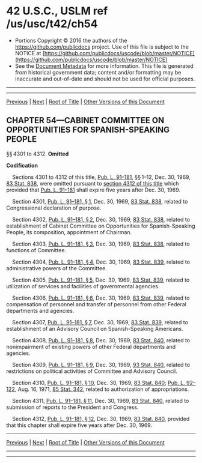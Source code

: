 ---
---

# 42 U.S.C., USLM ref /us/usc/t42/ch54

* Portions Copyright © 2016 the authors of the https://github.com/publicdocs project.
  Use of this file is subject to the NOTICE at [https://github.com/publicdocs/uscode/blob/master/NOTICE](https://github.com/publicdocs/uscode/blob/master/NOTICE)
* See the [Document Metadata](././../../../..//README.md) for more information.
  This file is generated from historical government data; content and/or formatting may be inaccurate and out-of-date and should not be used for official purposes.

----------
----------

[Previous](./../../../..//us/usc/t42/ch53/m__us_usc_t42_s4279.md) | [Next](./../../../..//us/usc/t42/ch55/m__us_usc_t42_ch55.md) | [Root of Title](./../../../../) | [Other Versions of this Document](https://publicdocs.github.io/go/links?ns=uslm&ref=%2Fus%2Fusc%2Ft42%2Fch54)

## CHAPTER 54—CABINET COMMITTEE ON OPPORTUNITIES FOR SPANISH-SPEAKING PEOPLE

§§ 4301 to 4312. __Omitted__ 

 __Codification__ 

    Sections 4301 to 4312 of this title, [Pub. L. 91–181][/us/pl/91/181], §§ 1–12, Dec. 30, 1969, [83 Stat. 838][/us/stat/83/838], were omitted pursuant to [section 4312 of this title][/us/usc/t42/s4312] which provided that [Pub. L. 91–181][/us/pl/91/181] shall expire five years after Dec. 30, 1969.

    Section 4301, [Pub. L. 91–181, § 1][/us/pl/91/181/s1], Dec. 30, 1969, [83 Stat. 838][/us/stat/83/838], related to Congressional declaration of purpose.

    Section 4302, [Pub. L. 91–181, § 2][/us/pl/91/181/s2], Dec. 30, 1969, [83 Stat. 838][/us/stat/83/838], related to establishment of Cabinet Committee on Opportunities for Spanish-Speaking People, its composition, appointment of Chairman.

    Section 4303, [Pub. L. 91–181, § 3][/us/pl/91/181/s3], Dec. 30, 1969, [83 Stat. 838][/us/stat/83/838], related to functions of Committee.

    Section 4304, [Pub. L. 91–181, § 4][/us/pl/91/181/s4], Dec. 30, 1969, [83 Stat. 839][/us/stat/83/839], related to administrative powers of the Committee.

    Section 4305, [Pub. L. 91–181, § 5][/us/pl/91/181/s5], Dec. 30, 1969, [83 Stat. 839][/us/stat/83/839], related to utilization of services and facilities of governmental agencies.

    Section 4306, [Pub. L. 91–181, § 6][/us/pl/91/181/s6], Dec. 30, 1969, [83 Stat. 839][/us/stat/83/839], related to compensation of personnel and transfer of personnel from other Federal departments and agencies.

    Section 4307, [Pub. L. 91–181, § 7][/us/pl/91/181/s7], Dec. 30, 1969, [83 Stat. 839][/us/stat/83/839], related to establishment of an Advisory Council on Spanish-Speaking Americans.

    Section 4308, [Pub. L. 91–181, § 8][/us/pl/91/181/s8], Dec. 30, 1969, [83 Stat. 840][/us/stat/83/840], related to nonimpairment of existing powers of other Federal departments and agencies.

    Section 4309, [Pub. L. 91–181, § 9][/us/pl/91/181/s9], Dec. 30, 1969, [93 Stat. 840][/us/stat/93/840], related to restrictions on political activities of Committee and Advisory Council.

    Section 4310, [Pub. L. 91–181, § 10][/us/pl/91/181/s10], Dec. 30, 1969, [83 Stat. 840][/us/stat/83/840]; [Pub. L. 92–122][/us/pl/92/122], Aug. 16, 1971, [85 Stat. 342][/us/stat/85/342], related to authorization of appropriations.

    Section 4311, [Pub. L. 91–181, § 11][/us/pl/91/181/s11], Dec. 30, 1969, [83 Stat. 840][/us/stat/83/840], related to submission of reports to the President and Congress.

    Section 4312, [Pub. L. 91–181, § 12][/us/pl/91/181/s12], Dec. 30, 1969, [83 Stat. 840][/us/stat/83/840], provided that this chapter shall expire five years after Dec. 30, 1969.

----------

[Previous](./../../../..//us/usc/t42/ch53/m__us_usc_t42_s4279.md) | [Next](./../../../..//us/usc/t42/ch55/m__us_usc_t42_ch55.md) | [Root of Title](./../../../../) | [Other Versions of this Document](https://publicdocs.github.io/go/links?ns=uslm&ref=%2Fus%2Fusc%2Ft42%2Fch54)

----------
----------

[/us/pl/91/181]: https://publicdocs.github.io/go/links?ns=uslm&ref=%2Fus%2Fpl%2F91%2F181
[/us/stat/83/838]: https://publicdocs.github.io/go/links?ns=uslm&ref=%2Fus%2Fstat%2F83%2F838
[/us/usc/t42/s4312]: https://publicdocs.github.io/go/links?ns=uslm&ref=%2Fus%2Fusc%2Ft42%2Fs4312
[/us/pl/91/181]: https://publicdocs.github.io/go/links?ns=uslm&ref=%2Fus%2Fpl%2F91%2F181
[/us/pl/91/181/s1]: https://publicdocs.github.io/go/links?ns=uslm&ref=%2Fus%2Fpl%2F91%2F181%2Fs1
[/us/stat/83/838]: https://publicdocs.github.io/go/links?ns=uslm&ref=%2Fus%2Fstat%2F83%2F838
[/us/pl/91/181/s2]: https://publicdocs.github.io/go/links?ns=uslm&ref=%2Fus%2Fpl%2F91%2F181%2Fs2
[/us/stat/83/838]: https://publicdocs.github.io/go/links?ns=uslm&ref=%2Fus%2Fstat%2F83%2F838
[/us/pl/91/181/s3]: https://publicdocs.github.io/go/links?ns=uslm&ref=%2Fus%2Fpl%2F91%2F181%2Fs3
[/us/stat/83/838]: https://publicdocs.github.io/go/links?ns=uslm&ref=%2Fus%2Fstat%2F83%2F838
[/us/pl/91/181/s4]: https://publicdocs.github.io/go/links?ns=uslm&ref=%2Fus%2Fpl%2F91%2F181%2Fs4
[/us/stat/83/839]: https://publicdocs.github.io/go/links?ns=uslm&ref=%2Fus%2Fstat%2F83%2F839
[/us/pl/91/181/s5]: https://publicdocs.github.io/go/links?ns=uslm&ref=%2Fus%2Fpl%2F91%2F181%2Fs5
[/us/stat/83/839]: https://publicdocs.github.io/go/links?ns=uslm&ref=%2Fus%2Fstat%2F83%2F839
[/us/pl/91/181/s6]: https://publicdocs.github.io/go/links?ns=uslm&ref=%2Fus%2Fpl%2F91%2F181%2Fs6
[/us/stat/83/839]: https://publicdocs.github.io/go/links?ns=uslm&ref=%2Fus%2Fstat%2F83%2F839
[/us/pl/91/181/s7]: https://publicdocs.github.io/go/links?ns=uslm&ref=%2Fus%2Fpl%2F91%2F181%2Fs7
[/us/stat/83/839]: https://publicdocs.github.io/go/links?ns=uslm&ref=%2Fus%2Fstat%2F83%2F839
[/us/pl/91/181/s8]: https://publicdocs.github.io/go/links?ns=uslm&ref=%2Fus%2Fpl%2F91%2F181%2Fs8
[/us/stat/83/840]: https://publicdocs.github.io/go/links?ns=uslm&ref=%2Fus%2Fstat%2F83%2F840
[/us/pl/91/181/s9]: https://publicdocs.github.io/go/links?ns=uslm&ref=%2Fus%2Fpl%2F91%2F181%2Fs9
[/us/stat/93/840]: https://publicdocs.github.io/go/links?ns=uslm&ref=%2Fus%2Fstat%2F93%2F840
[/us/pl/91/181/s10]: https://publicdocs.github.io/go/links?ns=uslm&ref=%2Fus%2Fpl%2F91%2F181%2Fs10
[/us/stat/83/840]: https://publicdocs.github.io/go/links?ns=uslm&ref=%2Fus%2Fstat%2F83%2F840
[/us/pl/92/122]: https://publicdocs.github.io/go/links?ns=uslm&ref=%2Fus%2Fpl%2F92%2F122
[/us/stat/85/342]: https://publicdocs.github.io/go/links?ns=uslm&ref=%2Fus%2Fstat%2F85%2F342
[/us/pl/91/181/s11]: https://publicdocs.github.io/go/links?ns=uslm&ref=%2Fus%2Fpl%2F91%2F181%2Fs11
[/us/stat/83/840]: https://publicdocs.github.io/go/links?ns=uslm&ref=%2Fus%2Fstat%2F83%2F840
[/us/pl/91/181/s12]: https://publicdocs.github.io/go/links?ns=uslm&ref=%2Fus%2Fpl%2F91%2F181%2Fs12
[/us/stat/83/840]: https://publicdocs.github.io/go/links?ns=uslm&ref=%2Fus%2Fstat%2F83%2F840


